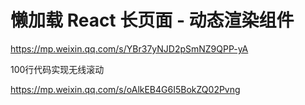 # 懒加载 React 长页面 - 动态渲染组件





https://mp.weixin.qq.com/s/YBr37yNJD2pSmNZ9QPP-yA





100行代码实现无线滚动

https://mp.weixin.qq.com/s/oAlkEB4G6I5BokZQ02Pvng